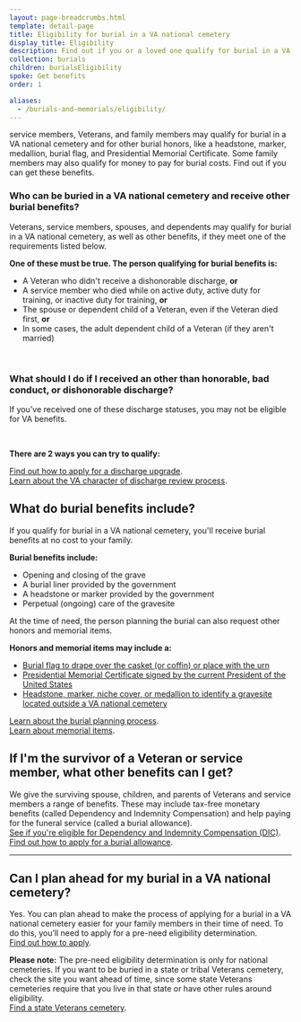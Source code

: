 ```yaml
---
layout: page-breadcrumbs.html
template: detail-page
title: Eligibility for burial in a VA national cemetery
display_title: Eligibility
description: Find out if you or a loved one qualify for burial in a VA national cemetery and for other burial honors. Review VA burial benefits eligibility requirements for Veterans, service members, spouses, and dependents.
collection: burials
children: burialsEligibility
spoke: Get benefits
order: 1

aliases:
  - /burials-and-memorials/eligibility/
---
```


<div class="va-introtext">

service members, Veterans, and family members may qualify for burial in a VA national cemetery and for other burial honors, like a headstone, marker, medallion, burial flag, and Presidential Memorial Certificate. Some family members may also qualify for money to pay for burial costs. Find out if you can get these benefits.

</div>

<div class="feature" markdown="0">

### Who can be buried in a VA national cemetery and receive other burial benefits?

Veterans, service members, spouses, and dependents may qualify for burial in a VA national cemetery, as well as other benefits, if they meet one of the requirements listed below.

**One of these must be true. The person qualifying for burial benefits is:**

- A Veteran who didn't receive a dishonorable discharge, **or**
- A service member who died while on active duty, active duty for training, or inactive duty for training, **or**
- The spouse or dependent child of a Veteran, even if the Veteran died first, **or**
- In some cases, the adult dependent child of a Veteran (if they aren't married)

<br>

### What should I do if I received an other than honorable, bad conduct, or dishonorable discharge?

If you've received one of these discharge statuses, you may not be eligible for VA benefits.

<br>

**There are 2 ways you can try to qualify:**

[Find out how to apply for a discharge upgrade](/discharge-upgrade-instructions/).<br/>
[Learn about the VA character of discharge review process](/discharge-upgrade-instructions/#other-options).


</div>

## What do burial benefits include?

If you qualify for burial in a VA national cemetery, you'll receive burial benefits at no cost to your family. 

**Burial benefits include:**
- Opening and closing of the grave
- A burial liner provided by the government
- A headstone or marker provided by the government
- Perpetual (ongoing) care of the gravesite

At the time of need, the person planning the burial can also request other honors and memorial items. 

**Honors and memorial items may include a:**
- [Burial flag to drape over the casket (or coffin) or place with the urn](/burials-memorials/memorial-items/burial-flags/)
- [Presidential Memorial Certificate signed by the current President of the United States](/burials-memorials/memorial-items/presidential-memorial-certificates/)
- [Headstone, marker, niche cover, or medallion to identify a gravesite located outside a VA national cemetery](/burials-memorials/memorial-items/headstones-markers-medallions/)

[Learn about the burial planning process](/burials-memorials/plan-a-burial/). <br />
[Learn about memorial items](/burials-memorials/memorial-items/).

## If I'm the survivor of a Veteran or service member, what other benefits can I get?

We give the surviving spouse, children, and parents of Veterans and service members a range of benefits. These may include tax-free monetary benefits (called Dependency and Indemnity Compensation) and help paying for the funeral service (called a burial allowance).<br>
[See if you're eligible for Dependency and Indemnity Compensation (DIC)](/burials-memorials/dependency-indemnity-compensation/). <br>
[Find out how to apply for a burial allowance](/burials-memorials/veterans-burial-allowance/).

-------

## Can I plan ahead for my burial in a VA national cemetery?

Yes. You can plan ahead to make the process of applying for a burial in a VA national cemetery easier for your family members in their time of need. To do this, you’ll need to apply for a pre-need eligibility determination.<br>
[Find out how to apply](/burials-memorials/pre-need-eligibility/).

**Please note:** The pre-need eligibility determination is only for national cemeteries. If you want to be buried in a state or tribal Veterans cemetery, check the site you want ahead of time, since some state Veterans cemeteries require that you live in that state or have other rules around eligibility. <br>
[Find a state Veterans cemetery](https://www.cem.va.gov/cem/cems/listcem.asp).
